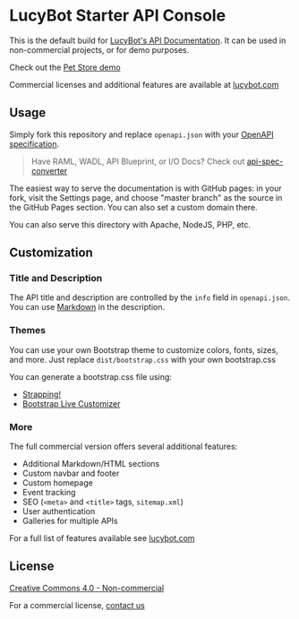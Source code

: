 # LucyBot Starter API Console
This is the default build for [LucyBot's API Documentation](http://lucybot.com).
It can be used in non-commercial projects, or for demo purposes.

Check out the [Pet Store demo](http://demo.lucybot.com)

Commercial licenses and additional features are available at [lucybot.com](http://lucybot.com)

## Usage
Simply fork this repository and replace `openapi.json` with your
[OpenAPI specification](https://www.openapis.org/).

> Have RAML, WADL, API Blueprint, or I/O Docs?
> Check out [api-spec-converter](https://github.com/lucybot/api-spec-converter)

The easiest way to serve the documentation is with GitHub pages: in your fork,
visit the Settings page, and choose "master branch" as the source in the
GitHub Pages section. You can also set a custom domain there.

You can also serve this directory with Apache, NodeJS, PHP, etc.

## Customization
### Title and Description
The API title and description are controlled by
the `info` field in `openapi.json`.  You can use
[Markdown](https://github.com/adam-p/markdown-here/wiki/Markdown-Cheatsheet)
in the description.

### Themes
You can use your own Bootstrap theme to customize colors, fonts, sizes, and more.
Just replace `dist/bootstrap.css` with your own bootstrap.css

You can generate a bootstrap.css file using:
* [Strapping!](http://bobby-brennan.github.io/strapping)
* [Bootstrap Live Customizer](http://bootstrap-live-customizer.com/)

### More
The full commercial version offers several additional features:
* Additional Markdown/HTML sections
* Custom navbar and footer
* Custom homepage
* Event tracking
* SEO (`<meta>` and `<title>` tags, `sitemap.xml`)
* User authentication
* Galleries for multiple APIs

For a full list of features available see [lucybot.com](http://lucybot.com)

## License
[Creative Commons 4.0 - Non-commercial](https://creativecommons.org/licenses/by-nc/4.0/)

For a commercial license, [contact us](http://lucybot.com/#Contact)
